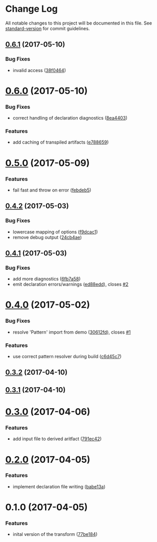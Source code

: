 # Change Log

All notable changes to this project will be documented in this file. See [standard-version](https://github.com/conventional-changelog/standard-version) for commit guidelines.

<a name="0.6.1"></a>
## [0.6.1](https://github.com/KnisterPeter/patternplate-transform-typescript/compare/v0.6.0...v0.6.1) (2017-05-10)


### Bug Fixes

* invalid access ([38f0464](https://github.com/KnisterPeter/patternplate-transform-typescript/commit/38f0464))



<a name="0.6.0"></a>
# [0.6.0](https://github.com/KnisterPeter/patternplate-transform-typescript/compare/v0.5.0...v0.6.0) (2017-05-10)


### Bug Fixes

* correct handling of declaration diagnostics ([8ea4403](https://github.com/KnisterPeter/patternplate-transform-typescript/commit/8ea4403))


### Features

* add caching of transpiled artifacts ([e788659](https://github.com/KnisterPeter/patternplate-transform-typescript/commit/e788659))



<a name="0.5.0"></a>
# [0.5.0](https://github.com/KnisterPeter/patternplate-transform-typescript/compare/v0.4.2...v0.5.0) (2017-05-09)


### Features

* fail fast and throw on error ([febdeb5](https://github.com/KnisterPeter/patternplate-transform-typescript/commit/febdeb5))



<a name="0.4.2"></a>
## [0.4.2](https://github.com/KnisterPeter/patternplate-transform-typescript/compare/v0.4.1...v0.4.2) (2017-05-03)


### Bug Fixes

* lowercase mapping of options ([f9dcac1](https://github.com/KnisterPeter/patternplate-transform-typescript/commit/f9dcac1))
* remove debug output ([24cb4ae](https://github.com/KnisterPeter/patternplate-transform-typescript/commit/24cb4ae))



<a name="0.4.1"></a>
## [0.4.1](https://github.com/KnisterPeter/patternplate-transform-typescript/compare/v0.4.0...v0.4.1) (2017-05-03)


### Bug Fixes

* add more diagnostics ([6fb7a58](https://github.com/KnisterPeter/patternplate-transform-typescript/commit/6fb7a58))
* emit declaration errors/warnings ([ed88edd](https://github.com/KnisterPeter/patternplate-transform-typescript/commit/ed88edd)), closes [#2](https://github.com/KnisterPeter/patternplate-transform-typescript/issues/2)



<a name="0.4.0"></a>
# [0.4.0](https://github.com/KnisterPeter/patternplate-transform-typescript/compare/v0.3.2...v0.4.0) (2017-05-02)


### Bug Fixes

* resolve 'Pattern' import from demo ([30612fd](https://github.com/KnisterPeter/patternplate-transform-typescript/commit/30612fd)), closes [#1](https://github.com/KnisterPeter/patternplate-transform-typescript/issues/1)


### Features

* use correct pattern resolver during build ([c6d45c7](https://github.com/KnisterPeter/patternplate-transform-typescript/commit/c6d45c7))



<a name="0.3.2"></a>
## [0.3.2](https://github.com/KnisterPeter/patternplate-transform-typescript/compare/v0.3.1...v0.3.2) (2017-04-10)



<a name="0.3.1"></a>
## [0.3.1](https://github.com/KnisterPeter/patternplate-transform-typescript/compare/v0.3.0...v0.3.1) (2017-04-10)



<a name="0.3.0"></a>
# [0.3.0](https://github.com/KnisterPeter/patternplate-transform-typescript/compare/v0.2.0...v0.3.0) (2017-04-06)


### Features

* add input file to derived aritfact ([791ec42](https://github.com/KnisterPeter/patternplate-transform-typescript/commit/791ec42))



<a name="0.2.0"></a>
# [0.2.0](https://github.com/KnisterPeter/patternplate-transform-typescript/compare/v0.1.0...v0.2.0) (2017-04-05)


### Features

* implement declaration file writing ([babe13a](https://github.com/KnisterPeter/patternplate-transform-typescript/commit/babe13a))



<a name="0.1.0"></a>
# 0.1.0 (2017-04-05)


### Features

* inital version of the transform ([77be184](https://github.com/KnisterPeter/patternplate-transform-typescript/commit/77be184))
